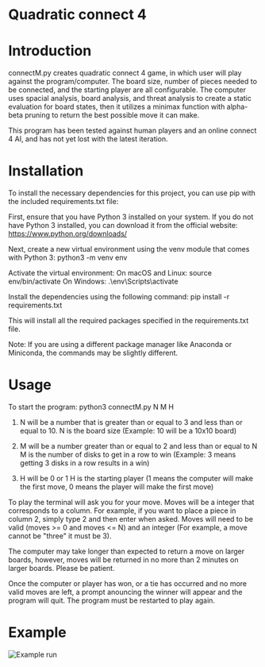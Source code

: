 # Quadratic connect 4

# Introduction

connectM.py creates quadratic connect 4 game, in which user will play against the program/computer. The board size, number of pieces needed
to be connected, and the starting player are all configurable. The computer uses spacial analysis, board analysis, and threat analysis to create a static
evaluation for board states, then it utilizes a minimax function with alpha-beta pruning to return the best possible move it can make.

This program has been tested against human players and an online connect 4 AI, and has not yet lost with the latest iteration.

# Installation

To install the necessary dependencies for this project, you can use pip with the included requirements.txt file:

First, ensure that you have Python 3 installed on your system. If you do not have Python 3 installed, you can download it from the official website: https://www.python.org/downloads/

Next, create a new virtual environment using the venv module that comes with Python 3:
    python3 -m venv env

Activate the virtual environment:
    On macOS and Linux:
        source env/bin/activate
    On Windows:
        .\env\Scripts\activate

Install the dependencies using the following command:
    pip install -r requirements.txt

This will install all the required packages specified in the requirements.txt file.

Note: If you are using a different package manager like Anaconda or Miniconda, the commands may be slightly different.

# Usage

To start the program:
    python3 connectM.py N M H

1) N will be a number that is greater than or equal to 3 and less than or equal to 10. 
   N is the board size (Example: 10 will be a 10x10 board)

2) M will be a number greater than or equal to 2 and less than or equal to N
   M is the number of disks to get in a row to win (Example: 3 means getting 3 disks in a row results in a win)

3) H will be 0 or 1
   H is the starting player (1 means the computer will make the first move, 0 means the player will make the first move)

To play the terminal will ask you for your move. Moves will be a integer that corresponds to a column. For example, if you want to place a piece in column 2, simply type 2 and then enter when asked. Moves will need to be valid (moves >= 0 and moves <= N) and an integer (For example, a move cannot be "three" it must be 3).

The computer may take longer than expected to return a move on larger boards, however, moves will be returned in no more than 2 minutes on larger boards. Please be patient.

Once the computer or player has won, or a tie has occurred and no more valid moves are left, a prompt anouncing the winner will appear and the program will quit. The program must be restarted to play again.

# Example

![Example run](https://drive.google.com/file/d/1jigU0HzaLGKQtSVVX0CJf4vb4-522EeV/view?usp=share_link)


